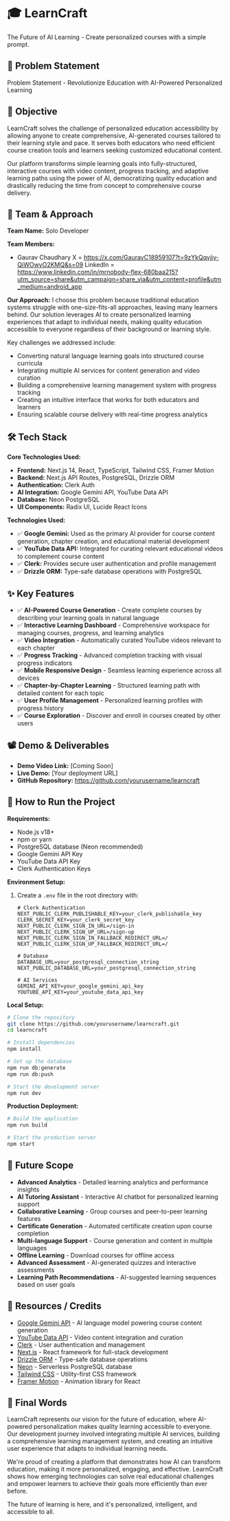 # 🎓 LearnCraft
The Future of AI Learning - Create personalized courses with a simple prompt.

## 📌 Problem Statement
Problem Statement - Revolutionize Education with AI-Powered Personalized Learning

## 🎯 Objective
LearnCraft solves the challenge of personalized education accessibility by allowing anyone to create comprehensive, AI-generated courses tailored to their learning style and pace. It serves both educators who need efficient course creation tools and learners seeking customized educational content.

Our platform transforms simple learning goals into fully-structured, interactive courses with video content, progress tracking, and adaptive learning paths using the power of AI, democratizing quality education and drastically reducing the time from concept to comprehensive course delivery.

## 🧠 Team & Approach
**Team Name:**
    Solo Developer

**Team Members:**
- Gaurav Chaudhary 
   X = https://x.com/GauravC18959107?t=9zYkQqvjjy-QiWOwyO2KMQ&s=09
   LinkedIn = https://www.linkedin.com/in/mrnobody-flex-680baa215?utm_source=share&utm_campaign=share_via&utm_content=profile&utm_medium=android_app

**Our Approach:**
I choose this problem because traditional education systems struggle with one-size-fits-all approaches, leaving many learners behind. Our solution leverages AI to create personalized learning experiences that adapt to individual needs, making quality education accessible to everyone regardless of their background or learning style.

Key challenges we addressed include:
- Converting natural language learning goals into structured course curricula
- Integrating multiple AI services for content generation and video curation
- Building a comprehensive learning management system with progress tracking
- Creating an intuitive interface that works for both educators and learners
- Ensuring scalable course delivery with real-time progress analytics

## 🛠️ Tech Stack
**Core Technologies Used:**
- **Frontend:** Next.js 14, React, TypeScript, Tailwind CSS, Framer Motion
- **Backend:** Next.js API Routes, PostgreSQL, Drizzle ORM
- **Authentication:** Clerk Auth
- **AI Integration:** Google Gemini API, YouTube Data API
- **Database:** Neon PostgreSQL
- **UI Components:** Radix UI, Lucide React Icons

**Technologies Used:**
- ✅ **Google Gemini:** Used as the primary AI provider for course content generation, chapter creation, and educational material development
- ✅ **YouTube Data API:** Integrated for curating relevant educational videos to complement course content
- ✅ **Clerk:** Provides secure user authentication and profile management
- ✅ **Drizzle ORM:** Type-safe database operations with PostgreSQL

## ✨ Key Features
- ✅ **AI-Powered Course Generation** - Create complete courses by describing your learning goals in natural language
- ✅ **Interactive Learning Dashboard** - Comprehensive workspace for managing courses, progress, and learning analytics
- ✅ **Video Integration** - Automatically curated YouTube videos relevant to each chapter
- ✅ **Progress Tracking** - Advanced completion tracking with visual progress indicators
- ✅ **Mobile Responsive Design** - Seamless learning experience across all devices
- ✅ **Chapter-by-Chapter Learning** - Structured learning path with detailed content for each topic
- ✅ **User Profile Management** - Personalized learning profiles with progress history
- ✅ **Course Exploration** - Discover and enroll in courses created by other users

## 📽️ Demo & Deliverables
- **Demo Video Link:** [Coming Soon]
- **Live Demo:** [Your deployment URL]
- **GitHub Repository:** https://github.com/yourusername/learncraft

## 🧪 How to Run the Project
**Requirements:**
- Node.js v18+
- npm or yarn
- PostgreSQL database (Neon recommended)
- Google Gemini API Key
- YouTube Data API Key
- Clerk Authentication Keys

**Environment Setup:**
1. Create a `.env` file in the root directory with:
   ```
   # Clerk Authentication
   NEXT_PUBLIC_CLERK_PUBLISHABLE_KEY=your_clerk_publishable_key
   CLERK_SECRET_KEY=your_clerk_secret_key
   NEXT_PUBLIC_CLERK_SIGN_IN_URL=/sign-in
   NEXT_PUBLIC_CLERK_SIGN_UP_URL=/sign-up
   NEXT_PUBLIC_CLERK_SIGN_IN_FALLBACK_REDIRECT_URL=/
   NEXT_PUBLIC_CLERK_SIGN_UP_FALLBACK_REDIRECT_URL=/

   # Database
   DATABASE_URL=your_postgresql_connection_string
   NEXT_PUBLIC_DATABASE_URL=your_postgresql_connection_string

   # AI Services
   GEMINI_API_KEY=your_google_gemini_api_key
   YOUTUBE_API_KEY=your_youtube_data_api_key
   ```

**Local Setup:**
```bash
# Clone the repository
git clone https://github.com/yourusername/learncraft.git
cd learncraft

# Install dependencies
npm install

# Set up the database
npm run db:generate
npm run db:push

# Start the development server
npm run dev
```

**Production Deployment:**
```bash
# Build the application
npm run build

# Start the production server
npm start
```

## 🧬 Future Scope
- **Advanced Analytics** - Detailed learning analytics and performance insights
- **AI Tutoring Assistant** - Interactive AI chatbot for personalized learning support
- **Collaborative Learning** - Group courses and peer-to-peer learning features
- **Certificate Generation** - Automated certificate creation upon course completion
- **Multi-language Support** - Course generation and content in multiple languages
- **Offline Learning** - Download courses for offline access
- **Advanced Assessment** - AI-generated quizzes and interactive assessments
- **Learning Path Recommendations** - AI-suggested learning sequences based on user goals

## 📎 Resources / Credits
- [Google Gemini API](https://ai.google.dev/) - AI language model powering course content generation
- [YouTube Data API](https://developers.google.com/youtube/v3) - Video content integration and curation
- [Clerk](https://clerk.com/) - User authentication and management
- [Next.js](https://nextjs.org/) - React framework for full-stack development
- [Drizzle ORM](https://orm.drizzle.team/) - Type-safe database operations
- [Neon](https://neon.tech/) - Serverless PostgreSQL database
- [Tailwind CSS](https://tailwindcss.com/) - Utility-first CSS framework
- [Framer Motion](https://www.framer.com/motion/) - Animation library for React

## 🏁 Final Words
LearnCraft represents our vision for the future of education, where AI-powered personalization makes quality learning accessible to everyone. Our development journey involved integrating multiple AI services, building a comprehensive learning management system, and creating an intuitive user experience that adapts to individual learning needs.

We're proud of creating a platform that demonstrates how AI can transform education, making it more personalized, engaging, and effective. LearnCraft shows how emerging technologies can solve real educational challenges and empower learners to achieve their goals more efficiently than ever before.

The future of learning is here, and it's personalized, intelligent, and accessible to all.